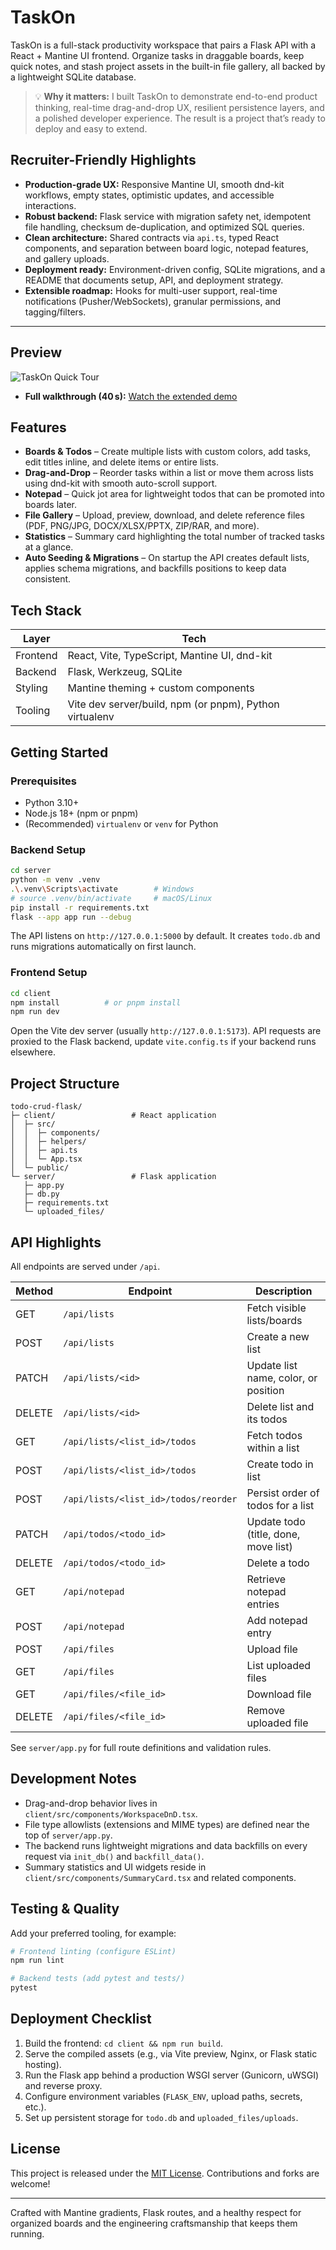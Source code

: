 # TaskOn

TaskOn is a full-stack productivity workspace that pairs a Flask API with a React + Mantine UI frontend. Organize tasks in draggable boards, keep quick notes, and stash project assets in the built-in file gallery, all backed by a lightweight SQLite database.

> 💡 **Why it matters:** I built TaskOn to demonstrate end-to-end product thinking, real-time drag-and-drop UX, resilient persistence layers, and a polished developer experience. The result is a project that’s ready to deploy and easy to extend.

## Recruiter-Friendly Highlights

- **Production-grade UX:** Responsive Mantine UI, smooth dnd-kit workflows, empty states, optimistic updates, and accessible interactions.
- **Robust backend:** Flask service with migration safety net, idempotent file handling, checksum de-duplication, and optimized SQL queries.
- **Clean architecture:** Shared contracts via `api.ts`, typed React components, and separation between board logic, notepad features, and gallery uploads.
- **Deployment ready:** Environment-driven config, SQLite migrations, and a README that documents setup, API, and deployment strategy.
- **Extensible roadmap:** Hooks for multi-user support, real-time notifications (Pusher/WebSockets), granular permissions, and tagging/filters.

---

## Preview

![TaskOn Quick Tour](docs/taskon-fast.gif)


- **Full walkthrough (40 s):** [Watch the extended demo](https://youtu.be/-Tty1Od-bbw) 

## Features

- **Boards & Todos** – Create multiple lists with custom colors, add tasks, edit titles inline, and delete items or entire lists.
- **Drag-and-Drop** – Reorder tasks within a list or move them across lists using dnd-kit with smooth auto-scroll support.
- **Notepad** – Quick jot area for lightweight todos that can be promoted into boards later.
- **File Gallery** – Upload, preview, download, and delete reference files (PDF, PNG/JPG, DOCX/XLSX/PPTX, ZIP/RAR, and more).
- **Statistics** – Summary card highlighting the total number of tracked tasks at a glance.
- **Auto Seeding & Migrations** – On startup the API creates default lists, applies schema migrations, and backfills positions to keep data consistent.

## Tech Stack

| Layer        | Tech                                                      |
| ------------ | --------------------------------------------------------- |
| Frontend     | React, Vite, TypeScript, Mantine UI, dnd-kit              |
| Backend      | Flask, Werkzeug, SQLite                                   |
| Styling      | Mantine theming + custom components                       |
| Tooling      | Vite dev server/build, npm (or pnpm), Python virtualenv   |

## Getting Started

### Prerequisites

- Python 3.10+
- Node.js 18+ (npm or pnpm)
- (Recommended) `virtualenv` or `venv` for Python

### Backend Setup

```bash
cd server
python -m venv .venv
.\.venv\Scripts\activate        # Windows
# source .venv/bin/activate     # macOS/Linux
pip install -r requirements.txt
flask --app app run --debug
```

The API listens on `http://127.0.0.1:5000` by default. It creates `todo.db` and runs migrations automatically on first launch.

### Frontend Setup

```bash
cd client
npm install          # or pnpm install
npm run dev
```

Open the Vite dev server (usually `http://127.0.0.1:5173`). API requests are proxied to the Flask backend, update `vite.config.ts` if your backend runs elsewhere.

## Project Structure

```
todo-crud-flask/
├─ client/                 # React application
│  ├─ src/
│  │  ├─ components/
│  │  ├─ helpers/
│  │  ├─ api.ts
│  │  └─ App.tsx
│  └─ public/
└─ server/                 # Flask application
   ├─ app.py
   ├─ db.py
   ├─ requirements.txt
   └─ uploaded_files/
```

## API Highlights

All endpoints are served under `/api`.

| Method | Endpoint                              | Description                                    |
| ------ | -------------------------------------- | ---------------------------------------------- |
| GET    | `/api/lists`                          | Fetch visible lists/boards                     |
| POST   | `/api/lists`                          | Create a new list                              |
| PATCH  | `/api/lists/<id>`                     | Update list name, color, or position           |
| DELETE | `/api/lists/<id>`                     | Delete list and its todos                      |
| GET    | `/api/lists/<list_id>/todos`          | Fetch todos within a list                      |
| POST   | `/api/lists/<list_id>/todos`          | Create todo in list                            |
| POST   | `/api/lists/<list_id>/todos/reorder`  | Persist order of todos for a list              |
| PATCH  | `/api/todos/<todo_id>`                | Update todo (title, done, move list)           |
| DELETE | `/api/todos/<todo_id>`                | Delete a todo                                  |
| GET    | `/api/notepad`                        | Retrieve notepad entries                       |
| POST   | `/api/notepad`                        | Add notepad entry                              |
| POST   | `/api/files`                          | Upload file                                    |
| GET    | `/api/files`                          | List uploaded files                            |
| GET    | `/api/files/<file_id>`                | Download file                                  |
| DELETE | `/api/files/<file_id>`                | Remove uploaded file                           |

See `server/app.py` for full route definitions and validation rules.

## Development Notes

- Drag-and-drop behavior lives in `client/src/components/WorkspaceDnD.tsx`.
- File type allowlists (extensions and MIME types) are defined near the top of `server/app.py`.
- The backend runs lightweight migrations and data backfills on every request via `init_db()` and `backfill_data()`.
- Summary statistics and UI widgets reside in `client/src/components/SummaryCard.tsx` and related components.

## Testing & Quality

Add your preferred tooling, for example:

```bash
# Frontend linting (configure ESLint)
npm run lint

# Backend tests (add pytest and tests/)
pytest
```

## Deployment Checklist

1. Build the frontend: `cd client && npm run build`.
2. Serve the compiled assets (e.g., via Vite preview, Nginx, or Flask static hosting).
3. Run the Flask app behind a production WSGI server (Gunicorn, uWSGI) and reverse proxy.
4. Configure environment variables (`FLASK_ENV`, upload paths, secrets, etc.).
5. Set up persistent storage for `todo.db` and `uploaded_files/uploads`.


## License

This project is released under the [MIT License](LICENSE). Contributions and forks are welcome!

---

Crafted with Mantine gradients, Flask routes, and a healthy respect for organized boards and the engineering craftsmanship that keeps them running.
